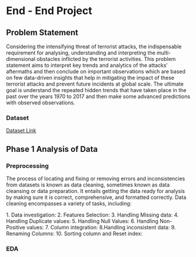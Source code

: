 <h1>End - End Project</h1>
<h2>Problem Statement</h2>
<p>Considering the intensifying threat of terrorist attacks, the indispensable requirement for 
analysing, understanding and interpreting the multi-dimensional obstacles inflicted by the terrorist 
activities.  This problem statement aims to interpret key trends and analytics of the attacks’ 
aftermaths and then conclude on important observations which are based on few data-driven 
insights that help in mitigating the impact of these terrorist attacks and prevent future incidents at 
global scale. The ultimate goal is understand the repeated hidden trends that have taken place in 
the past over the years 1970 to 2017 and then make some advanced predictions with observed 
observations.</p>
<h3>Dataset</h3>
<a href="https://www.kaggle.com/datasets/START-UMD/gtd">Dataset Link</a>
</br>
<h2>Phase 1 Analysis of Data</h2>
<h3>Preprocessing</h3>
<p>The process of locating and fixing or removing errors and inconsistencies from datasets is 
known as data cleaning, sometimes known as data cleansing or data preparation. It entails getting 
the data ready for analysis by making sure it is correct, comprehensive, and formatted correctly. 
Data cleaning encompasses a variety of tasks, including:</p>
<p>
1. Data investigation: 
2. Features Selection: 
3. Handling Missing data:  
4. Handling Duplicate values: 
5. Handling Null Values: 
6. Handling Non-Positive values: 
7. Column integration: 
8.Handling inconsistent data: 
9. Renaming Columns: 
10. Sorting column and Reset index: 

</p>

<h3>EDA</h3>

